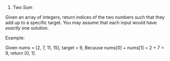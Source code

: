 1. Two Sum

Given an array of integers, return indices of the two numbers such that they add up to a specific target. You may assume that each input would have *exactly* one solution.

Example:

Given nums = [2, 7, 11, 15], target = 9,
Because nums[0] + nums[1] = 2 + 7 = 9,
return [0, 1].
